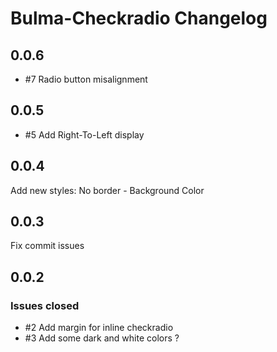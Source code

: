 # Bulma-Checkradio Changelog

## 0.0.6

* #7 Radio button misalignment

## 0.0.5

* #5 Add Right-To-Left display

## 0.0.4

Add new styles: No border - Background Color

## 0.0.3

Fix commit issues

## 0.0.2

### Issues closed

* #2 Add margin for inline checkradio
* #3 Add some dark and white colors ?
